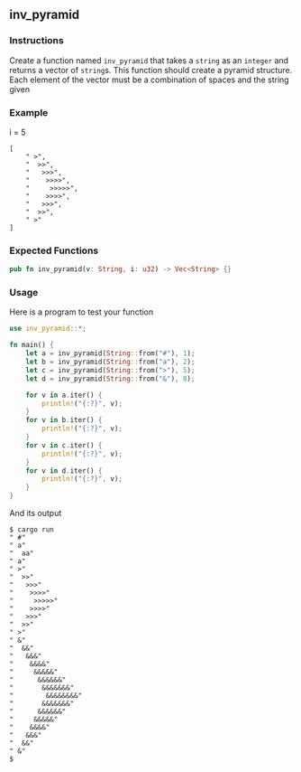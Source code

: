 ## inv_pyramid

### Instructions

Create a function named `inv_pyramid` that takes a `string` as an `integer` and returns a vector of `string`s.
This function should create a pyramid structure. Each element of the vector must be a combination of spaces and the string given

### Example

i = 5

```console
[
    " >",
    "  >>",
    "   >>>",
    "    >>>>",
    "     >>>>>",
    "    >>>>",
    "   >>>",
    "  >>",
    " >"
]
```

### Expected Functions

```rust
pub fn inv_pyramid(v: String, i: u32) -> Vec<String> {}
```

### Usage

Here is a program to test your function

```rust
use inv_pyramid::*;

fn main() {
    let a = inv_pyramid(String::from("#"), 1);
    let b = inv_pyramid(String::from("a"), 2);
    let c = inv_pyramid(String::from(">"), 5);
    let d = inv_pyramid(String::from("&"), 8);

    for v in a.iter() {
        println!("{:?}", v);
    }
    for v in b.iter() {
        println!("{:?}", v);
    }
    for v in c.iter() {
        println!("{:?}", v);
    }
    for v in d.iter() {
        println!("{:?}", v);
    }
}
```

And its output

```console
$ cargo run
" #"
" a"
"  aa"
" a"
" >"
"  >>"
"   >>>"
"    >>>>"
"     >>>>>"
"    >>>>"
"   >>>"
"  >>"
" >"
" &"
"  &&"
"   &&&"
"    &&&&"
"     &&&&&"
"      &&&&&&"
"       &&&&&&&"
"        &&&&&&&&"
"       &&&&&&&"
"      &&&&&&"
"     &&&&&"
"    &&&&"
"   &&&"
"  &&"
" &"
$
```
